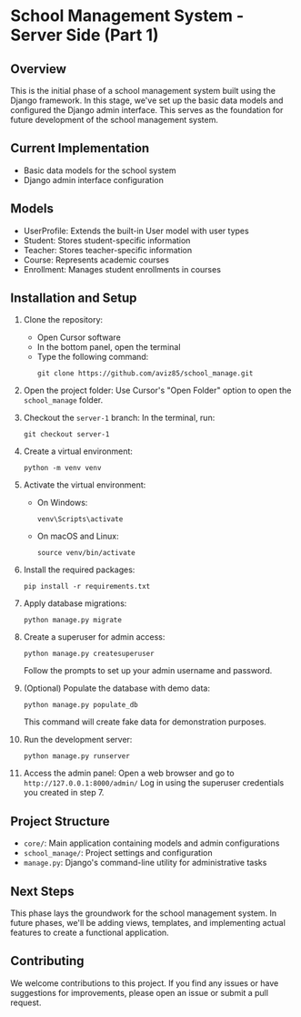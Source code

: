# School Management System - Server Side (Part 1)

## Overview

This is the initial phase of a school management system built using the Django framework. In this stage, we've set up the basic data models and configured the Django admin interface. This serves as the foundation for future development of the school management system.

## Current Implementation

- Basic data models for the school system
- Django admin interface configuration

## Models

- UserProfile: Extends the built-in User model with user types
- Student: Stores student-specific information
- Teacher: Stores teacher-specific information
- Course: Represents academic courses
- Enrollment: Manages student enrollments in courses

## Installation and Setup

1. Clone the repository:
   - Open Cursor software
   - In the bottom panel, open the terminal
   - Type the following command:
     ```
     git clone https://github.com/aviz85/school_manage.git
     ``` 

2. Open the project folder:
   Use Cursor's "Open Folder" option to open the `school_manage` folder.

3. Checkout the `server-1` branch:
   In the terminal, run:
   ```
   git checkout server-1
   ```

4. Create a virtual environment:
   ```
   python -m venv venv
   ```

5. Activate the virtual environment:
   - On Windows:
     ```
     venv\Scripts\activate
     ```
   - On macOS and Linux:
     ```
     source venv/bin/activate
     ```

6. Install the required packages:
   ```
   pip install -r requirements.txt
   ```

7. Apply database migrations:
   ```
   python manage.py migrate
   ```

8. Create a superuser for admin access:
   ```
   python manage.py createsuperuser
   ```
   Follow the prompts to set up your admin username and password.

9. (Optional) Populate the database with demo data:
   ```
   python manage.py populate_db
   ```
   This command will create fake data for demonstration purposes.

10. Run the development server:
    ```
    python manage.py runserver
    ```

11. Access the admin panel:
    Open a web browser and go to `http://127.0.0.1:8000/admin/`
    Log in using the superuser credentials you created in step 7.

## Project Structure

- `core/`: Main application containing models and admin configurations
- `school_manage/`: Project settings and configuration
- `manage.py`: Django's command-line utility for administrative tasks

## Next Steps

This phase lays the groundwork for the school management system. In future phases, we'll be adding views, templates, and implementing actual features to create a functional application.

## Contributing

We welcome contributions to this project. If you find any issues or have suggestions for improvements, please open an issue or submit a pull request.